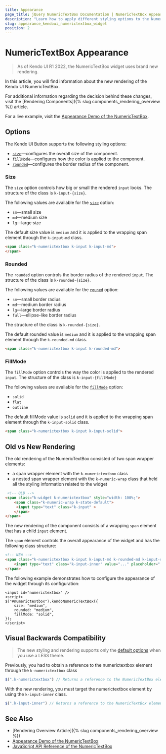 ```yaml
---
title: Appearance
page_title: jQuery NumericTextBox Documentation | NumericTextBox Appearance
description: "Learn how to apply different styling options to the NumericTextBox widget."
slug: appearance_kendoui_numerictextbox_widget
position: 2
---
```


# NumericTextBox Appearance

> As of Kendo UI R1 2022, the NumericTextBox widget uses brand new rendering.

In this article, you will find information about the new rendering of the Kendo UI NumericTextBox.

For additional information regarding the decision behind these changes, visit the [Rendering Components]({% slug components_rendering_overview %}) article.

For a live example, visit the [Appearance Demo of the NumericTextBox](https://demos.telerik.com/kendo-ui/numerictextbox/appearance).

## Options

The Kendo UI Button supports the following styling options:

- [`size`](#size)—configures the overall size of the component.
- [`fillMode`](#fillmode)—configures how the color is applied to the component.
- [`rounded`](#rounded)—configures the border radius of the component.

### Size

The `size` option controls how big or small the rendered `input` looks. The structure of the class is `k-input-{size}`.

The following values are available for the [`size`](/api/javascript/ui/numerictextbox/configuration/size) option:

- `sm`—small size
- `md`—medium size
- `lg`—large size

The default size value is `medium` and it is applied to the wrapping span element through the `k-input-md` class.

```html
<span class="k-numerictextbox k-input k-input-md">
</span>
```

### Rounded

The `rounded` option controls the border radius of the rendered `input`. The structure of the class is `k-rounded-{size}`.

The following values are available for the [`rouned`](/api/javascript/ui/numerictextbox/configuration/rounded) option:

- `sm`—small border radius
- `md`—medium border radius
- `lg`—large border radius
- `full`—ellipse-like border radius

The structure of the class is `k-rounded-{size}`.

The default rounded value is `medium` and it is applied to the wrapping span element through the `k-rounded-md` class.

```html
<span class="k-numerictextbox k-input k-rounded-md">
```

### FillMode

The `fillMode` option controls the way the color is applied to the rendered `input`. The structure of the class is `k-input-{fillMode}`

The following values are available for the [`fillMode`](/api/javascript/ui/numerictextbox/configuration/fillmode) option:

- `solid`
- `flat`
- `outline`

The default fillMode value is `solid` and it is applied to the wrapping span element through the `k-input-solid` class.

```html
<span class="k-numerictextbox k-input k-input-solid">
```

## Old vs New Rendering

The old rendering of the NumericTextBox consisted of two span wrapper elements:
- a span wrapper element with the `k-numerictextbox` class
- a nested span wrapper element with the `k-numeric-wrap` class that held all the styling information related to the widget 

```html
 <!-- OLD -->
<span class="k-widget k-numerictextbox" style="width: 100%;">
    <span class="k-numeric-wrap k-state-default">
     <input type="text" class="k-input" >
    </span>
</span>
```

The new rendering of the component consists of a wrapping `span` element that has a child `input` element.

The `span` element controls the overall appearance of the widget and has the following class structure:

```html
<!-- NEW -->
<span class="k-numerictextbox k-input k-input-md k-rounded-md k-input-solid">
    <input type="text" class="k-input-inner" value="..." placeholder="..." />
</span>
```

The following example demonstrates how to configure the appearance of the widget through its configuration:

```dojo
<input id="numerictextbox" />
<script>
$("#numerictextbox").kendoNumericTextBox({
    size: "medium",
    rounded: "medium",
    fillMode: "solid",
});
</script>
```

## Visual Backwards Compatibility

> The new styling and rendering supports only the [default options](#options) when you use a LESS theme.

Previously, you had to obtain a reference to the numerictextbox element through the `k-numerictextbox` class

```javascript
$(".k-numerictextbox") // Returns a reference to the NumericTextBox element in the old rendering.
```

With the new rendering, you must target the numerictextbox element by using the `k-input-inner` class.

```javascript
$(".k-input-inner") // Returns a reference to the NumericTextBox element in the new rendering.
```

## See Also

* [Rendering Overview Article]({% slug components_rendering_overview %})
* [Appearance Demo of the NumericTextBox](https://demos.telerik.com/kendo-ui/numerictextbox/appearance)
* [JavaScript API Reference of the NumericTextBox](/api/javascript/ui/numerictextbox)
